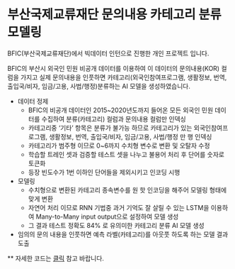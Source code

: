 # 부산국제교류재단 문의내용 카테고리 분류 모델링

BFIC(부산국제교류재단)에서 빅데이터 인턴으로 진행한 개인 프로젝트 입니다.

BFIC의 부산시 외국인 민원 비공개 데이터를 이용하여 이 데이터의 문의내용(KOR) 컬럼을 가지고 
실제 문의내용을 인풋하면 카테고리(외국인참여프로그램, 생활정보, 번역, 출입국/비자, 임금/고용, 사법/행정)분류하는 AI 모델을 생성하였습니다.


- 데이터 정제
    - BFIC의 비공개 데이터인 2015~2020년도까지 들어온 모든 외국인 민원 데이터를 수집하여  분류(카테고리) 컬럼과 문의내용 컬럼만 인덱싱
    - 카테고리중 ‘기타’ 항목은 분류가 불가능 하므로 카테고리가 있는 외국인참여프로그램, 생활정보, 번역, 출입국/비자, 임금/고용, 사법/행정 만 행 인덱싱
    - 카테고리가 범주형 이므로 0~6까지 수치형 변수로 변환 및 오탈자 수정
    - 학습할 트레인 셋과 검증할 테스트 셋을 나누고 불용어 처리 후 단어를 숫자로 토큰화
    - 등장 빈도수가 1번 이하인 단어들을 제외시키고 인코딩 시행
- 모델링
    - 수치형으로 변환된 카테고리 종속변수를 원 핫 인코딩을 해주어 모델링 형태에 맞게 변환
    - 자연어 처리 이므로 RNN 기법중 과거 기억도 잘 살릴 수 있는 LSTM을 이용하여 Many-to-Many input output으로 설정하여 모델 생성
    - 그 결과 테스트 정확도 84% 로 유의미한 카테고리 분류 AI 모델 생성
- 임의의 문의 내용을 인풋하면 예측 라벨(카테고리)를 아웃풋 하도록 하는 모델 결과 도출

** 자세한 코드는 [클릭](https://github.com/worldpapa/dataintern_CategoryClassification/blob/main/_bficCategoryClassificationModeling.ipynb) 참고 바랍니다. 

